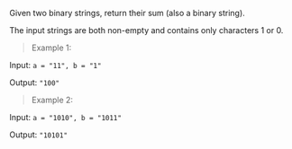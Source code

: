Given two binary strings, return their sum (also a binary string).

The input strings are both non-empty and contains only characters 1 or 0.

>Example 1:

Input: `a = "11", b = "1"`

Output: `"100"`

>Example 2:

Input: `a = "1010", b = "1011"`

Output: `"10101"`
